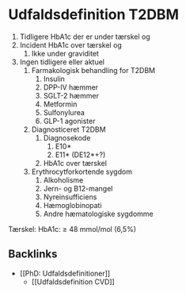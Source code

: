 # Udfaldsdefinition T2DBM
1. Tidligere HbA1c der er under tærskel og
2. Incident HbA1c over tærskel og
	1. Ikke under graviditet
3. Ingen tidligere eller aktuel
	1. Farmakologisk behandling for T2DBM
		1. Insulin
		2. DPP-IV hæmmer
		3. SGLT-2 hæmmer
		4. Metformin
		5. Sulfonylurea
		6. GLP-1 agonister
	2. Diagnosticeret T2DBM
		1. Diagnosekode
			1. E10*
			2. E11*
			(DE12*+?)
		2. HbA1c over tærskel 
	3. Erythrocytforkortende sygdom
		1. Alkoholisme
		2. Jern- og B12-mangel
		3. Nyreinsufficiens
		4. Hæmoglobinopati
		5. Andre hæmatologiske sygdomme

Tærskel:
	HbA1c: ≥ 48 mmol/mol (6,5%)

## Backlinks
* [[PhD: Udfaldsdefinitioner]]
	* [[Udfaldsdefinition CVD]]

<!-- {BearID:2991CB26-750D-4A86-BB85-390EAC405D76-42250-000052CA13285CF5} -->
